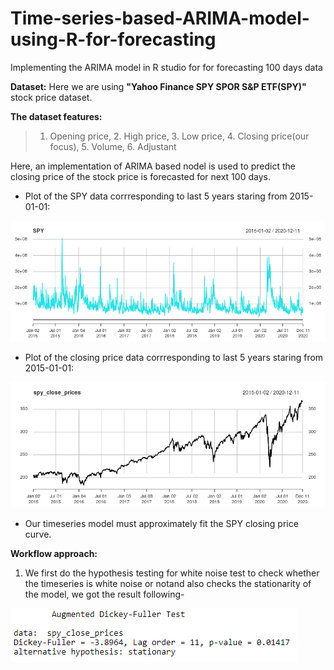 # Time-series-based-ARIMA-model-using-R-for-forecasting
Implementing the ARIMA model in R studio for for forecasting 100 days data

**Dataset:** Here we are using **"Yahoo Finance SPY SPOR S&P ETF(SPY)"** stock price dataset.

**The dataset features:**
>1. Opening price, 2. High price, 3. Low price, 4. Closing price(our focus), 5. Volume, 6. Adjustant

Here, an implementation of ARIMA based nodel is used to predict the closing price of the stock price is forecasted for next 100 days.

* Plot of the SPY data corrresponding to last 5 years staring from 2015-01-01:

![SPY plot.png](https://github.com/sayan0506/Time-series-based-ARIMA-model-using-R-for-forecasting/blob/main/Images%20and%20Plots/SPY%20plot.png)

* Plot of the closing price data corrresponding to last 5 years staring from 2015-01-01:

![SPY close prices plot.png](https://github.com/sayan0506/Time-series-based-ARIMA-model-using-R-for-forecasting/blob/main/Images%20and%20Plots/SPY%20close%20prices%20plot.png)

* Our timeseries model must approximately fit the SPY closing price curve.

**Workflow approach:**

1. We first do the hypothesis testing for white noise test to check whether the timeseries is white noise or notand also checks the stationarity of the model, we got the result following-

![ADF test.PNG](https://github.com/sayan0506/Time-series-based-ARIMA-model-using-R-for-forecasting/blob/main/Images%20and%20Plots/ADF%20test.PNG)
